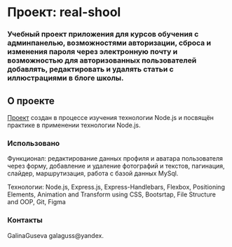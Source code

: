 # Проект: real-shool

### Учебный проект приложения для курсов обучения с админпанелью, возможностями авторизации, сброса и изменения пароля через электронную почту и возможностью для авторизованных пользователей добавлять, редактировать и удалять статьи с иллюстрациями в блоге школы.

## О проекте

[Проект](https://galinaguseva.github.io/real-shool/) создан в процессе изучения технологии Node.js и посвящён практике в применении технологии Node.js.

### Использовано

Функционал: редактирование данных профиля и аватара пользователя через форму, добавление и удаление фотографий и текстов, пагинация, слайдер, маршрутизация, работа с базой данных MySql.

Технологии: Node.js, Express.js, Express-Handlebars, Flexbox, Positioning Elements, Animation and Transform using CSS, Bootsrtap, File Structure and OOP, Git, Figma

### Контакты

GalinaGuseva galaguss@yandex.
